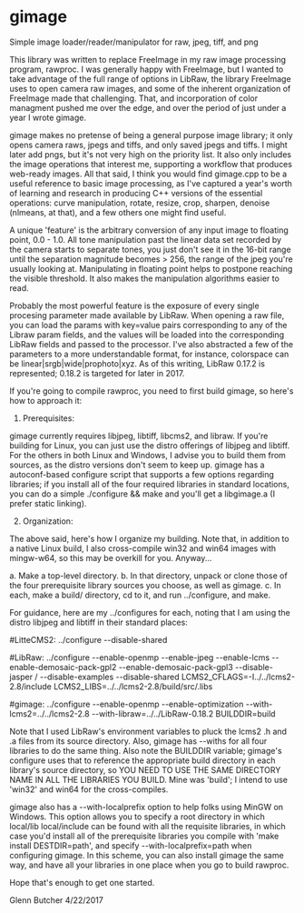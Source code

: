 # gimage
Simple image loader/reader/manipulator for raw, jpeg, tiff, and png

This library was written to replace FreeImage in my raw image processing program, rawproc.  I was generally happy with FreeImage,
but I wanted to take advantage of the full range of options in LibRaw, the library FreeImage uses to open camera raw images, and 
some of the inherent organization of FreeImage made that challenging.  That, and incorporation of color managment pushed me over
the edge, and over the period of just under a year I wrote gimage.

gimage makes no pretense of being a general purpose image library; it only opens camera raws, jpegs and tiffs, and only saved jpegs
and tiffs.  I might later add pngs, but it's not very high on the priority list.  It also only includes the image operations that 
interest me, supporting a workflow that produces web-ready images.  All that said, I think you would find gimage.cpp to be a useful
reference to basic image processing, as I've captured a year's worth of learning and research in producing C++ versions of the 
essential operations: curve manipulation, rotate, resize, crop, sharpen, denoise (nlmeans, at that), and a few others one might 
find useful.

A unique 'feature' is the arbitrary conversion of any input image to floating point, 0.0 - 1.0.  All tone manipulation past the 
linear data set recorded by the camera starts to separate tones, you just don't see it in the 16-bit range until the separation 
magnitude becomes > 256, the range of the jpeg you're usually looking at.  Manipulating in floating point helps to postpone
reaching the visible threshold.  It also makes the manipulation algorithms easier to read.

Probably the most powerful feature is the exposure of every single procesing parameter made available by LibRaw. When opening a
raw file, you can load the params with key=value pairs corresponding to any of the Libraw param fields, and the values will
be loaded into the corresponding LibRaw fields and passed to the processor.  I've also abstracted a few of the parameters to 
a more understandable format, for instance, colorspace can be linear|srgb|wide|prophoto|xyz.  As of this writing, LibRaw 0.17.2 
is represented; 0.18.2 is targeted for later in 2017.

If you're going to compile rawproc, you need to first build gimage, so here's how to approach it:

1. Prerequisites:

gimage currently requires libjpeg, libtiff, libcms2, and libraw.  If you're building for Linux, you can just use the distro offerings of
libjpeg and libtiff.  For the others in both Linux and Windows, I advise you to build them from sources, as the distro versions don't seem
to keep up.  gimage has a autoconf-based configure script that supports a few options regarding libraries; if you install all of the four 
required libraries in standard locations, you can do a simple ./configure && make and you'll get a libgimage.a (I prefer static linking).

2. Organization:

The above said, here's how I organize my building.  Note that, in addition to a native Linux build, I also cross-compile win32 and win64
images with mingw-w64, so this may be overkill for you.  Anyway...

  a. Make a top-level directory.
  b. In that directory, unpack or clone those of the four prerequisite library sources you choose, as well as gimage.
  c. In each, make a build/ directory, cd to it, and run ../configure, and make.
  
For guidance, here are my ../configures for each, noting that I am using the distro libjpeg and libtiff in their standard places:

#LitteCMS2:
../configure --disable-shared

#LibRaw:
../configure --enable-openmp --enable-jpeg --enable-lcms --enable-demosaic-pack-gpl2 --enable-demosaic-pack-gpl3 --disable-jasper /
--disable-examples --disable-shared LCMS2_CFLAGS=-I../../lcms2-2.8/include LCMS2_LIBS=../../lcms2-2.8/build/src/.libs

#gimage:
../configure --enable-openmp --enable-optimization --with-lcms2=../../lcms2-2.8 --with-libraw=../../LibRaw-0.18.2 BUILDDIR=build

Note that I used LibRaw's environment variables to pluck the lcms2 .h and .a files from its source directory.  Also, gimage has
--withs for all four libraries to do the same thing.  Also note the BUILDDIR variable; gimage's configure uses that to reference
the appropriate build directory in each library's source directory, so YOU NEED TO USE THE SAME DIRECTORY NAME IN ALL THE LIBRARIES
YOU BUILD.  Mine was 'build'; I intend to use 'win32' and win64 for the cross-compiles.

gimage also has a --with-localprefix option to help folks using MinGW on Windows.  This option allows you to specify a root 
directory in which local/lib local/include can be found with all the requisite libraries, in which case you'd install all of
the prerequisite libraries you compile with 'make install DESTDIR=path', and specify --with-localprefix=path when configuring gimage.
In this scheme, you can also install gimage the same way, and have all your libraries in one place when you go to build rawproc.

Hope that's enough to get one started.

Glenn Butcher
4/22/2017
